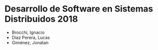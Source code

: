 # Desarrollo de Software en Sistemas Distribuidos 2018

* Brocchi, Ignacio
* Díaz Perera, Lucas
* Giménez, Jonatan
